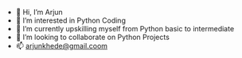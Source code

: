 - 👋 Hi, I’m Arjun
- 👀 I’m interested in Python Coding
- 🌱 I’m currently upskilling myself from Python basic to intermediate
- 💞️ I’m looking to collaborate on Python Projects
- 📫 arjunkhede@gmail.coom
<!---
ajjoff/ajjoff is a ✨ special ✨ repository because its `README.md` (this file) appears on your GitHub profile.
You can click the Preview link to take a look at your changes.
--->
